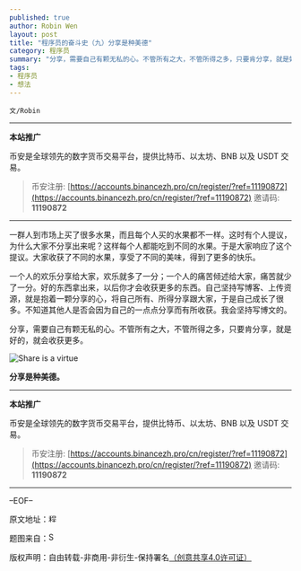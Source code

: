 ```yaml
---
published: true
author: Robin Wen
layout: post
title: "程序员的奋斗史（九）分享是种美德"
category: 程序员
summary: "分享，需要自己有颗无私的心。不管所有之大，不管所得之多，只要肯分享，就是好的，就会收获更多。"
tags:
- 程序员
- 想法
---
```


`文/Robin`

***

**本站推广**

币安是全球领先的数字货币交易平台，提供比特币、以太坊、BNB 以及 USDT 交易。

> 币安注册: [https://accounts.binancezh.pro/cn/register/?ref=11190872](https://accounts.binancezh.pro/cn/register/?ref=11190872)
> 邀请码: **11190872**

***

一群人到市场上买了很多水果，而且每个人买的水果都不一样。这时有个人提议，为什么大家不分享出来呢？这样每个人都能吃到不同的水果。于是大家响应了这个提议。大家收获了不同的水果，享受了不同的美味，得到了更多的快乐。

一个人的欢乐分享给大家，欢乐就多了一分；一个人的痛苦倾述给大家，痛苦就少了一分。好的东西拿出来，以后你才会收获更多的东西。自己坚持写博客、上传资源，就是抱着一颗分享的心，将自己所有、所得分享跟大家，于是自己成长了很多。不知道其他人是否会因为自己的一点点分享而有所收获。我会坚持写博文的。

分享，需要自己有颗无私的心。不管所有之大，不管所得之多，只要肯分享，就是好的，就会收获更多。

![Share is a virtue](https://cdn.dbarobin.com/87uPaHP.jpg)

**分享是种美德。**

***

**本站推广**

币安是全球领先的数字货币交易平台，提供比特币、以太坊、BNB 以及 USDT 交易。

> 币安注册: [https://accounts.binancezh.pro/cn/register/?ref=11190872](https://accounts.binancezh.pro/cn/register/?ref=11190872)
> 邀请码: **11190872**

***

–EOF–

原文地址：<a href="http://blog.csdn.net/justdb/article/details/8082780" target="_blank"><img src="https://cdn.dbarobin.com/BROigUO.jpg" title="程序员的奋斗史（九）分享是种美德" height="16px" width="16px" border="0" alt="程序员的奋斗史（九）分享是种美德" /></a>

题图来自：<a href="http://venspired.com/you-are-what-you-share/" target="_blank"><img src="https://cdn.dbarobin.com/0pt33e6.gif" title="Share" height="16px" width="16px" border="0" alt="Share" /></a>

版权声明：自由转载-非商用-非衍生-保持署名<a href="http://creativecommons.org/licenses/by-nc-nd/4.0/deed.zh" target="_blank">（创意共享4.0许可证）</a>
